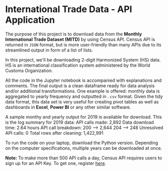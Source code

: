 # International Trade Data - API Application


The purpose of this project is to download data from the **Monthly International Trade Dataset (MITD)** by using Census API. Census API 
is returned in `JSON` format, but is more user-friendly than many APIs due to its streamlined output in form of a list of lists.

In this project, we'll be downloading 2-digit Harmonized System (HS) data. 
HS is an international classification system administered by the World Customs Organization.

All the code in the Jupyter notebook is accompanied with explanations and comments. The final output is a clean dataframe ready for data analysis and/or additional transformations.
One example is offered: monthly data is aggregated to yearly frequency and outputted in `.csv` format. Given the tidy data format, this 
data set is very useful for creating pivot tables as well as dashboards in **Excel**, **Power BI** or any other similar software.

A sample monthy and yearly output for 2019 is available for download. This is the log summary for 2019 data:
API calls made: 2,892
Data download time:  2.64 hours
API call breakdown:
    200  --> 2,644
    204  -->  248
Unresolved API calls: 0
Total rows after cleaning: 1,422,991

To run the code on your laptop, download the Python version. Depending on the computer specifications, multiple years can be downloaded at once.


**Note:** To make more than 500 API calls a day, Census API requires users to sign up for an API Key. 
To get one, register [here](http://api.census.gov/data/key_signup.html).


